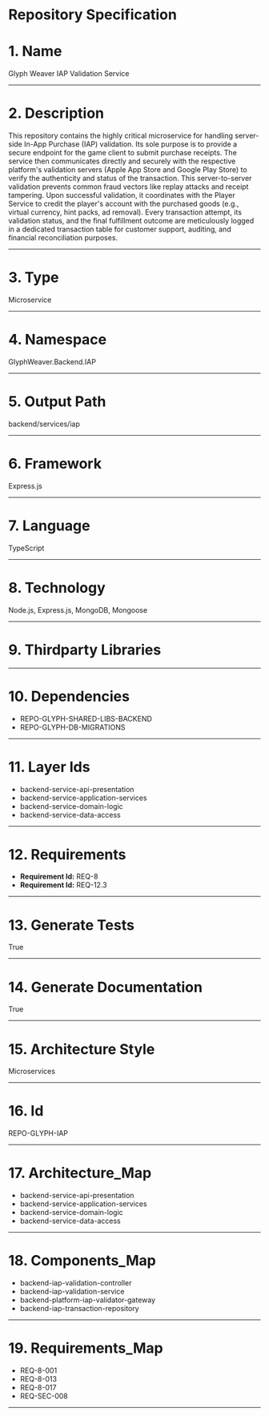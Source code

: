 # Repository Specification

# 1. Name
Glyph Weaver IAP Validation Service


---

# 2. Description
This repository contains the highly critical microservice for handling server-side In-App Purchase (IAP) validation. Its sole purpose is to provide a secure endpoint for the game client to submit purchase receipts. The service then communicates directly and securely with the respective platform's validation servers (Apple App Store and Google Play Store) to verify the authenticity and status of the transaction. This server-to-server validation prevents common fraud vectors like replay attacks and receipt tampering. Upon successful validation, it coordinates with the Player Service to credit the player's account with the purchased goods (e.g., virtual currency, hint packs, ad removal). Every transaction attempt, its validation status, and the final fulfillment outcome are meticulously logged in a dedicated transaction table for customer support, auditing, and financial reconciliation purposes.


---

# 3. Type
Microservice


---

# 4. Namespace
GlyphWeaver.Backend.IAP


---

# 5. Output Path
backend/services/iap


---

# 6. Framework
Express.js


---

# 7. Language
TypeScript


---

# 8. Technology
Node.js, Express.js, MongoDB, Mongoose


---

# 9. Thirdparty Libraries



---

# 10. Dependencies

- REPO-GLYPH-SHARED-LIBS-BACKEND
- REPO-GLYPH-DB-MIGRATIONS


---

# 11. Layer Ids

- backend-service-api-presentation
- backend-service-application-services
- backend-service-domain-logic
- backend-service-data-access


---

# 12. Requirements

- **Requirement Id:** REQ-8  
- **Requirement Id:** REQ-12.3  


---

# 13. Generate Tests
True


---

# 14. Generate Documentation
True


---

# 15. Architecture Style
Microservices


---

# 16. Id
REPO-GLYPH-IAP


---

# 17. Architecture_Map

- backend-service-api-presentation
- backend-service-application-services
- backend-service-domain-logic
- backend-service-data-access


---

# 18. Components_Map

- backend-iap-validation-controller
- backend-iap-validation-service
- backend-platform-iap-validator-gateway
- backend-iap-transaction-repository


---

# 19. Requirements_Map

- REQ-8-001
- REQ-8-013
- REQ-8-017
- REQ-SEC-008


---

